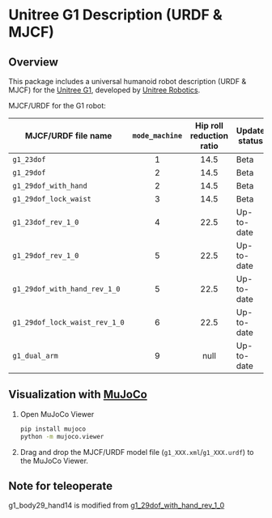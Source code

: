 # Unitree G1 Description (URDF & MJCF)

## Overview

This package includes a universal humanoid robot description (URDF & MJCF) for the [Unitree G1](https://www.unitree.com/g1/), developed by [Unitree Robotics](https://www.unitree.com/).

MJCF/URDF for the G1 robot:

| MJCF/URDF file name           | `mode_machine` | Hip roll reduction ratio | Update status | dof#leg | dof#waist | dof#arm | dof#hand |
| ----------------------------- | :------------: | :----------------------: | ------------- | :-----: | :-------: | :-----: | :------: |
| `g1_23dof`                    |       1        |           14.5           | Beta          |  6\*2   |     1     |  5\*2   |    0     |
| `g1_29dof`                    |       2        |           14.5           | Beta          |  6\*2   |     3     |  7\*2   |    0     |
| `g1_29dof_with_hand`          |       2        |           14.5           | Beta          |  6\*2   |     3     |  7\*2   |   7\*2   |
| `g1_29dof_lock_waist`         |       3        |           14.5           | Beta          |  6\*2   |     1     |  7\*2   |    0     |
| `g1_23dof_rev_1_0`            |       4        |           22.5           | Up-to-date    |  6\*2   |     1     |  5\*2   |    0     |
| `g1_29dof_rev_1_0`            |       5        |           22.5           | Up-to-date    |  6\*2   |     3     |  7\*2   |    0     |
| `g1_29dof_with_hand_rev_1_0`  |       5        |           22.5           | Up-to-date    |  6\*2   |     3     |  7\*2   |   7\*2   |
| `g1_29dof_lock_waist_rev_1_0` |       6        |           22.5           | Up-to-date    |  6\*2   |     1     |  7\*2   |    0     |
| `g1_dual_arm`                 |       9        |           null           | Up-to-date    |    0    |     0     |  7\*2   |    0     |

## Visualization with [MuJoCo](https://github.com/google-deepmind/mujoco)

1. Open MuJoCo Viewer

   ```bash
   pip install mujoco
   python -m mujoco.viewer
   ```

2. Drag and drop the MJCF/URDF model file (`g1_XXX.xml`/`g1_XXX.urdf`) to the MuJoCo Viewer.

## Note for teleoperate

g1_body29_hand14 is modified from [g1_29dof_with_hand_rev_1_0](https://github.com/unitreerobotics/unitree_ros/blob/master/robots/g1_description/g1_29dof_with_hand_rev_1_0.urdf)
